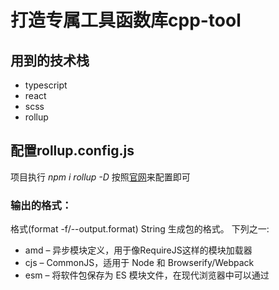 <!--
 * @Author: Chendapeng
 * @Date: 2022-04-10 22:03:28
 * @LastEditors: Chendapeng
 * @LastEditTime: 2022-04-10 23:43:27
 * @Description: 
-->

# 打造专属工具函数库cpp-tool

## 用到的技术栈
- typescript
- react
- scss
- rollup

## 配置rollup.config.js
项目执行
*npm i rollup -D*
按照[官网](https://www.rollupjs.com/guide/tutorial)来配置即可

### 输出的格式：
格式(format -f/--output.format)
String 生成包的格式。 下列之一:

- amd – 异步模块定义，用于像RequireJS这样的模块加载器
- cjs – CommonJS，适用于 Node 和 Browserify/Webpack
- esm – 将软件包保存为 ES 模块文件，在现代浏览器中可以通过 <script type=module> 标签引入
- iife – 一个自动执行的功能，适合作为<script>标签。（如果要为应用程序创建一个捆绑包，您可能想要使用它，因为它会使文件大小变小。）
- umd – 通用模块定义，以amd，cjs 和 iife 为一体
- system - SystemJS 加载器格式

## 配置external


## 配置typescript
*npm i @rollup/plugin-typescript -D*
> https://www.npmjs.com/package/@rollup/plugin-typescript
网上各种文章对于安卓rollup插件ts说法不一，主要还是因为当前的库，看的文章也许是两年前的，所以两年前的ts插件跟现在肯定是有区别的，最好的办法就是 [npm官网](https://www.npmjs.com/)上检索相关插件

```js
import typescript from '@rollup/plugin-typescript'

export default {
  ...
  plugins: [
    typescript(),
  ]
}
```


## 参考文件
- [一文带你快速上手Rollup](https://juejin.cn/post/6869551115420041229)